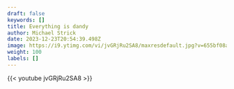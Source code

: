 ```yaml
---
draft: false
keywords: []
title: Everything is dandy
author: Michael Strick
date: 2023-12-23T20:54:39.498Z
image: https://i9.ytimg.com/vi/jvGRjRu2SA8/maxresdefault.jpg?v=655bf08a&sqp=CIisnawG&rs=AOn4CLA6VfeETG7ybzz6XJGHF3B4ejd6pg
weight: 100
labels: []
---
```

{{< youtube jvGRjRu2SA8 >}}